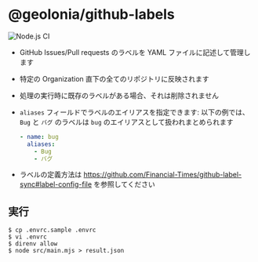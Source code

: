 # @geolonia/github-labels

![Node.js CI](https://github.com/geolonia/github-labels/workflows/labels/badge.svg)

- GitHub Issues/Pull requests のラベルを YAML ファイルに記述して管理します
- 特定の Organization 直下の全てのリポジトリに反映されます
- 処理の実行時に既存のラベルがある場合、それは削除されません
- `aliases` フィールドでラベルのエイリアスを指定できます: 以下の例では、 `Bug` と `バグ` のラベルは `bug` のエイリアスとして扱われまとめられます

  ```yaml
  - name: bug
    aliases:
      - Bug
      - バグ
  ```

- ラベルの定義方法は https://github.com/Financial-Times/github-label-sync#label-config-file を参照してください

## 実行

```shell
$ cp .envrc.sample .envrc
$ vi .envrc
$ direnv allow
$ node src/main.mjs > result.json
```
